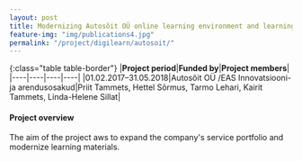 ```yaml
---
layout: post
title: Modernizing Autosõit OÜ online learning environment and learning materials   
feature-img: "img/publications4.jpg"
permalink: "/project/digilearn/autosoit/"
---
```


{:class="table table-border"}
|**Project period**|**Funded by**|**Project members**|
|----|----|----|----|
|01.02.2017–31.05.2018|Autosõit OÜ /EAS Innovatsiooni- ja arendusosakud|Priit Tammets, Hettel Sõrmus, Tarmo Lehari, Kairit Tammets, Linda-Helene Sillat|

#### Project overview
The aim of the project aws to expand the company's service portfolio and modernize learning materials. 

